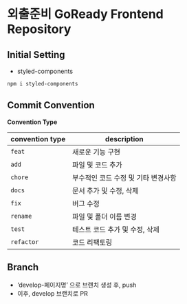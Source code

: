 # 외출준비 GoReady Frontend Repository


## Initial Setting


- styled-components

```bash
npm i styled-components
```

## Commit Convention


**Convention Type**

| convention type | description |
| --- | --- |
| `feat` | 새로운 기능 구현 |
| `add` | 파일 및 코드 추가 |
| `chore` | 부수적인 코드 수정 및 기타 변경사항 |
| `docs` | 문서 추가 및 수정, 삭제 |
| `fix` | 버그 수정 |
| `rename` | 파일 및 폴더 이름 변경 |
| `test` | 테스트 코드 추가 및 수정, 삭제 |
| `refactor` | 코드 리팩토링 |

## Branch


- ‘develop-페이지명’ 으로 브랜치 생성 후, push
- 이후, develop 브랜치로 PR
